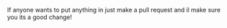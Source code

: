 If anyone wants to put anything in just make a pull request and il make sure you its a good change!
